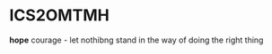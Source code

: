 # ICS2OMTMH

<strong>hope</strong>
courage - let nothibng stand in the way of doing the right thing
